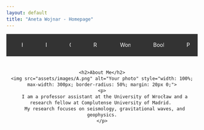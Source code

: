 ```yaml
---
layout: default
title: "Aneta Wojnar - Homepage"
---
```


<!-- Navigation bar on top -->
<nav style="background-color: #333; padding: 10px 0;">
  <ul style="display: flex; justify-content: center; list-style-type: none; margin: 0; padding: 0;">
    <li style="margin: 0 20px; border-bottom: 2px solid transparent; white-space: nowrap; overflow: hidden; text-overflow: ellipsis;">
      <a href="/" style="color: white; text-decoration: none; padding: 10px 20px; display: inline-block;">Home</a>
    </li>
    <li style="margin: 0 20px; border-bottom: 2px solid transparent; white-space: nowrap; overflow: hidden; text-overflow: ellipsis;">
      <a href="/news/" style="color: white; text-decoration: none; padding: 10px 20px; display: inline-block;">News</a>
    </li>
    <li style="margin: 0 20px; border-bottom: 2px solid transparent; white-space: nowrap; overflow: hidden; text-overflow: ellipsis;">
      <a href="/group/" style="color: white; text-decoration: none; padding: 10px 20px; display: inline-block;">Group</a>
    </li>
    <li style="margin: 0 20px; border-bottom: 2px solid transparent; white-space: nowrap; overflow: hidden; text-overflow: ellipsis;">
      <a href="/research/" style="color: white; text-decoration: none; padding: 10px 20px; display: inline-block;">Research</a>
    </li>
    <li style="margin: 0 20px; border-bottom: 2px solid transparent; white-space: nowrap; overflow: hidden; text-overflow: ellipsis;">
      <a href="/women-in-science/" style="color: white; text-decoration: none; padding: 10px 20px; display: inline-block;">Women in Science</a>
    </li>
    <li style="margin: 0 20px; border-bottom: 2px solid transparent; white-space: nowrap; overflow: hidden; text-overflow: ellipsis;">
      <a href="/books-for-children/" style="color: white; text-decoration: none; padding: 10px 20px; display: inline-block;">Books for Children</a>
    </li>
    <li style="margin: 0 20px; border-bottom: 2px solid transparent; white-space: nowrap; overflow: hidden; text-overflow: ellipsis;">
      <a href="/positions/" style="color: white; text-decoration: none; padding: 10px 20px; display: inline-block;">Positions</a>
    </li>
  </ul>
</nav>

<!-- Content Section -->
<div style="display: flex; justify-content: center; margin-top: 20px;">
  <!-- Left Column: Your photo and brief introduction -->
  <div style="text-align: center; max-width: 600px;">

    <h2>About Me</h2>
    <img src="assets/images/A.png" alt="Your photo" style="width: 100%; max-width: 300px; border-radius: 50%; margin: 20px 0;">
    <p>
      I am a professor assistant at the University of Wrocław and a research fellow at Complutense University of Madrid. 
      My research focuses on seismology, gravitational waves, and geophysics.
    </p>

  </div>
</div>
